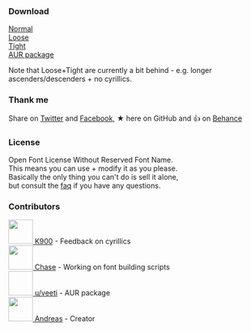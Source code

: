 <!--# Mono16 - Open Source Coding Fonts
[Download](#download)<br> 
[Thank me](#thanks)<br> 
[License](#license)<br> 
[Contributors](#team-members)<br> 
-->
### <a name="download"></a>Download
[Normal](https://github.com/andreaslarsen/mono16/blob/master/Mono16-Normal.ttf?raw=true)<br> [Loose](https://github.com/andreaslarsen/mono16/blob/master/Mono16-Loose.ttf?raw=true)<br> [Tight](https://github.com/andreaslarsen/mono16/blob/master/Mono16-Tight.ttf?raw=true)<br>
[AUR package](https://aur.archlinux.org/packages/ttf-mono16-git/)

Note that Loose+Tight are currently a bit behind - e.g. longer ascenders/descenders + no cyrillics.

### <a name="thanks"></a>Thank me 
Share on [Twitter](https://twitter.com/intent/tweet?text=Mono16+programming+fonts+by+%40andreaslarsendk+http%3A%2F%2Fandreaslarsen.github.io%2Fmono16%2F) and [Facebook](https://www.facebook.com/sharer/sharer.php?s=100&p[url]=https://andreaslarsen.github.io/mono16/), ★ here on GitHub and 👍 on [Behance](https://www.behance.net/gallery/25073801/Mono16-Free-Programming-Fonts) 

### <a name="license"></a>License
Open Font License Without Reserved Font Name.<br>
This means you can use + modify it as you please.<br>
Basically the only thing you can't do is sell it alone,<br>
but consult the [faq](http://scripts.sil.org/cms/scripts/page.php?item_id=OFL-FAQ_web) if you have any questions.

### <a name="team-members"></a>Contributors
<a href="https://github.com/K900"><img width="48px" src="https://avatars1.githubusercontent.com/u/386765?v=3&s=96" /> K900</a> - Feedback on cyrillics<br>
<a href="https://github.com/chase"><img width="48px" src="https://avatars1.githubusercontent.com/u/5411?v=3&s=96" /> Chase</a> - Working on font building scripts<br>
<a href="https://github.com/andreaslarsen"><img width="48px" height="48px" /> u/veeti</a> - AUR package<br>
<a href="https://github.com/andreaslarsen"><img width="48px" src="https://avatars1.githubusercontent.com/u/3859425?v=3&s=96" /> Andreas</a> - Creator<br>
